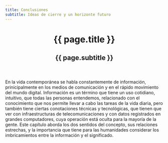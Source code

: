 ```yaml
---
title: Conclusiones
subtitle: Ideas de cierre y un horizonte futuro
---
```


<header class="chapter-headers">
  <h1>{{ page.title }}</h1>
  <h2>{{ page.subtitle }}</h2>
</header>

En la vida contemporánea se habla constantemente de información, prinicipalmente en los medios de comunicación y en el rápido movimiento del mundo digital. Información es un término que tiene un uso cotidiano, intuitivo, que todas las personas entendemos, relacionado con el conocimiento que nos permite llevar a cabo las tareas de la vida diaria, pero también tiene ciertas conotaciones técnicas y tecnológicas, que tienen que ver con infraestructuras de telecomunicaciones y con datos registrados en grandes computadores, cuya operación está oculta para la mayoría de la gente. Este capítulo aborda los dos sentidos del concepto, sus relaciones estrechas, y la importancia que tiene para las humanidades considerar los imbricamientos entre la información y el significado.